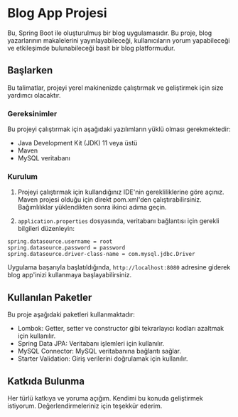 # Blog App Projesi

Bu, Spring Boot ile oluşturulmuş bir blog uygulamasıdır. Bu proje, blog yazarlarının makalelerini yayınlayabileceği, kullanıcıların yorum yapabileceği ve etkileşimde bulunabileceği basit bir blog platformudur.

## Başlarken

Bu talimatlar, projeyi yerel makinenizde çalıştırmak ve geliştirmek için size yardımcı olacaktır.

### Gereksinimler

Bu projeyi çalıştırmak için aşağıdaki yazılımların yüklü olması gerekmektedir:

- Java Development Kit (JDK) 11 veya üstü
- Maven
- MySQL veritabanı

### Kurulum

1. Projeyi çalıştırmak için kullandığınız IDE'nin gerekliliklerine göre açınız. Maven projesi olduğu için direkt pom.xml'den çalıştırabilirsiniz. Bağımlılıklar yüklendikten sonra ikinci adıma geçin.


2. `application.properties` dosyasında, veritabanı bağlantısı için gerekli bilgileri düzenleyin:
``` spring.datasource.url = jdbc:mysql://localhost:3306/blogapp
spring.datasource.username = root
spring.datasource.password = password
spring.datasource.driver-class-name = com.mysql.jdbc.Driver
```

Uygulama başarıyla başlatıldığında, `http://localhost:8080` adresine giderek blog app'inizi kullanmaya başlayabilirsiniz.

## Kullanılan Paketler

Bu proje aşağıdaki paketleri kullanmaktadır:

- Lombok: Getter, setter ve constructor gibi tekrarlayıcı kodları azaltmak için kullanılır.
- Spring Data JPA: Veritabanı işlemleri için kullanılır.
- MySQL Connector: MySQL veritabanına bağlantı sağlar.
- Starter Validation: Giriş verilerini doğrulamak için kullanılır.

## Katkıda Bulunma

Her türlü katkıya ve yoruma açığım. Kendimi bu konuda geliştirmek istiyorum. Değerlendirmeleriniz için teşekkür ederim.
